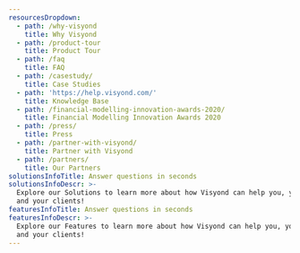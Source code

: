 ```yaml
---
resourcesDropdown:
  - path: /why-visyond
    title: Why Visyond
  - path: /product-tour
    title: Product Tour    
  - path: /faq
    title: FAQ    
  - path: /casestudy/
    title: Case Studies    
  - path: 'https://help.visyond.com/'
    title: Knowledge Base
  - path: /financial-modelling-innovation-awards-2020/
    title: Financial Modelling Innovation Awards 2020  
  - path: /press/
    title: Press     
  - path: /partner-with-visyond/
    title: Partner with Visyond
  - path: /partners/
    title: Our Partners  
solutionsInfoTitle: Answer questions in seconds
solutionsInfoDescr: >-
  Explore our Solutions to learn more about how Visyond can help you, your team
  and your clients!
featuresInfoTitle: Answer questions in seconds
featuresInfoDescr: >-
  Explore our Features to learn more about how Visyond can help you, your team
  and your clients!
---
```


